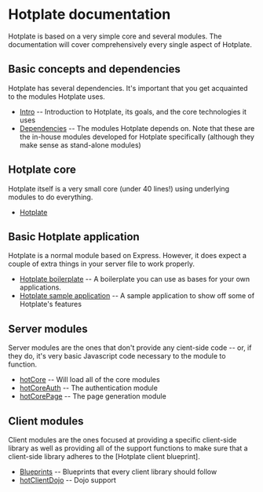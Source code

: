# Hotplate documentation

Hotplate is based on a very simple core and several modules. The documentation will cover comprehensively every single aspect of Hotplate.

## Basic concepts and dependencies

Hotplate has several dependencies. It's important that you get acquainted to the modules Hotplate uses.

* [Intro](intro) -- Introduction to Hotplate, its goals, and the core technologies it uses
* [Dependencies](dependencies) -- The modules Hotplate depends on. Note that these are the in-house modules developed for Hotplate specifically (although they make sense as stand-alone modules)

## Hotplate core

Hotplate itself is a very small core (under 40 lines!) using underlying modules to do everything.

* [Hotplate](hotplate)

## Basic Hotplate application

Hotplate is a normal module based on Express. However, it does expect a couple of extra things in your server file to work properly.

* [Hotplate boilerplate](boilerplate) -- A boilerplate you can use as bases for your own applications.
* [Hotplate sample application](sample) -- A sample application to show off some of Hotplate's features

## Server modules

Server modules are the ones that don't provide any cient-side code -- or, if they do, it's very basic Javascript code necessary to the module to function.

* [hotCore](hotCore) -- Will load all of the core modules
* [hotCoreAuth](hotCoreAuth) -- The authentication module
* [hotCorePage](hotCorePage) -- The page generation module

## Client modules

Client modules are the ones focused at providing a specific client-side library as well as providing all of the support functions to make sure that a client-side library adheres to the [Hotplate client blueprint].

* [Blueprints](blueprints) -- Blueprints that every client library should follow
* [hotClientDojo](hotClientDojo) -- Dojo support

